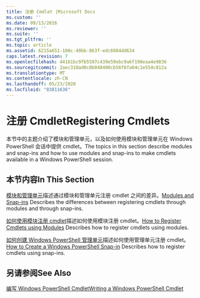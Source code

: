 ```yaml
---
title: 注册 Cmdlet |Microsoft Docs
ms.custom: ''
ms.date: 09/13/2016
ms.reviewer: ''
ms.suite: ''
ms.tgt_pltfrm: ''
ms.topic: article
ms.assetid: 6215a651-100c-49bb-863f-edc6984dd634
caps.latest.revision: 7
ms.openlocfilehash: 44161bc9fb5597c439e59ebc9a6f190eaa4e9836
ms.sourcegitcommit: 2aec310ad0c0b048400cb56f6fa64c1e554c812a
ms.translationtype: MT
ms.contentlocale: zh-CN
ms.lasthandoff: 05/23/2020
ms.locfileid: "83811636"
---
```

# <a name="registering-cmdlets"></a><span data-ttu-id="9d39c-102">注册 Cmdlet</span><span class="sxs-lookup"><span data-stu-id="9d39c-102">Registering Cmdlets</span></span>

<span data-ttu-id="9d39c-103">本节中的主题介绍了模块和管理单元，以及如何使用模块和管理单元在 Windows PowerShell 会话中提供 cmdlet。</span><span class="sxs-lookup"><span data-stu-id="9d39c-103">The topics in this section describe modules and snap-ins and how to use modules and snap-ins to make cmdlets available in a Windows PowerShell session.</span></span>

## <a name="in-this-section"></a><span data-ttu-id="9d39c-104">本节内容</span><span class="sxs-lookup"><span data-stu-id="9d39c-104">In This Section</span></span>

<span data-ttu-id="9d39c-105">[模块和管理单元](./modules-and-snap-ins.md)描述通过模块和管理单元注册 cmdlet 之间的差异。</span><span class="sxs-lookup"><span data-stu-id="9d39c-105">[Modules and Snap-ins](./modules-and-snap-ins.md) Describes the differences between registering cmdlets through modules and through snap-ins.</span></span>

<span data-ttu-id="9d39c-106">[如何使用模块注册 cmdlet](./how-to-import-cmdlets-using-modules.md)描述如何使用模块注册 cmdlet。</span><span class="sxs-lookup"><span data-stu-id="9d39c-106">[How to Register Cmdlets using Modules](./how-to-import-cmdlets-using-modules.md) Describes how to register cmdlets using modules.</span></span>

<span data-ttu-id="9d39c-107">[如何创建 Windows PowerShell 管理单元](./how-to-create-a-windows-powershell-snap-in.md)描述如何使用管理单元注册 cmdlet。</span><span class="sxs-lookup"><span data-stu-id="9d39c-107">[How to Create a Windows PowerShell Snap-in](./how-to-create-a-windows-powershell-snap-in.md) Describes how to register cmdlets using snap-ins.</span></span>

## <a name="see-also"></a><span data-ttu-id="9d39c-108">另请参阅</span><span class="sxs-lookup"><span data-stu-id="9d39c-108">See Also</span></span>

[<span data-ttu-id="9d39c-109">编写 Windows PowerShell Cmdlet</span><span class="sxs-lookup"><span data-stu-id="9d39c-109">Writing a Windows PowerShell Cmdlet</span></span>](../cmdlet/cmdlet-overview.md)
